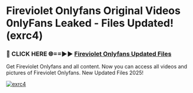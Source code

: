 # Fireviolet Onlyfans Original Videos 0nlyFans Leaked - Files Updated! (exrc4)

<h3>🔴 CLICK HERE 🌐==►► <a href="https://tinyurl.com/ehrbuxhb" rel="nofollow">Fireviolet Onlyfans Updated Files</a></h3>

Get Fireviolet Onlyfans and all content. Now you can access all videos and pictures of Fireviolet Onlyfans. New Updated Files 2025!

[![exrc4](https://i.imgur.com/lVYEuWS.gif)](https://tinyurl.com/ehrbuxhb)
